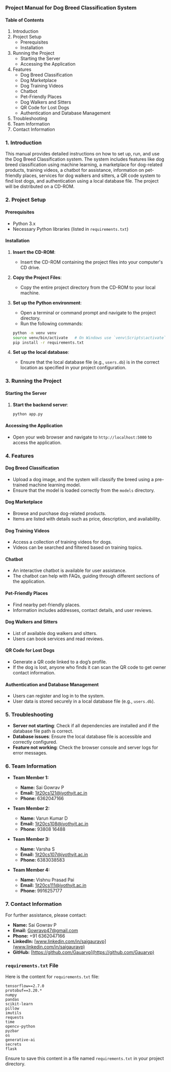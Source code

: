 ### Project Manual for Dog Breed Classification System

#### Table of Contents

1. Introduction
2. Project Setup
   - Prerequisites
   - Installation
3. Running the Project
   - Starting the Server
   - Accessing the Application
4. Features
   - Dog Breed Classification
   - Dog Marketplace
   - Dog Training Videos
   - Chatbot
   - Pet-Friendly Places
   - Dog Walkers and Sitters
   - QR Code for Lost Dogs
   - Authentication and Database Management
5. Troubleshooting
6. Team Information
7. Contact Information

### 1. Introduction

This manual provides detailed instructions on how to set up, run, and use the Dog Breed Classification system. The system includes features like dog breed classification using machine learning, a marketplace for dog-related products, training videos, a chatbot for assistance, information on pet-friendly places, services for dog walkers and sitters, a QR code system to find lost dogs, and authentication using a local database file. The project will be distributed on a CD-ROM.

### 2. Project Setup

#### Prerequisites

- Python 3.x
- Necessary Python libraries (listed in `requirements.txt`)

#### Installation

1. **Insert the CD-ROM**:
   - Insert the CD-ROM containing the project files into your computer's CD drive.

2. **Copy the Project Files**:
   - Copy the entire project directory from the CD-ROM to your local machine.

3. **Set up the Python environment**:
   - Open a terminal or command prompt and navigate to the project directory.
   - Run the following commands:
   ```bash
   python -m venv venv
   source venv/bin/activate   # On Windows use `venv\Scripts\activate`
   pip install -r requirements.txt
   ```

4. **Set up the local database**:
   - Ensure that the local database file (e.g., `users.db`) is in the correct location as specified in your project configuration.

### 3. Running the Project

#### Starting the Server

1. **Start the backend server**:
   ```bash
   python app.py
   ```

#### Accessing the Application

- Open your web browser and navigate to `http://localhost:5000` to access the application.

### 4. Features

#### Dog Breed Classification

- Upload a dog image, and the system will classify the breed using a pre-trained machine learning model.
- Ensure that the model is loaded correctly from the `models` directory.

#### Dog Marketplace

- Browse and purchase dog-related products.
- Items are listed with details such as price, description, and availability.

#### Dog Training Videos

- Access a collection of training videos for dogs.
- Videos can be searched and filtered based on training topics.

#### Chatbot

- An interactive chatbot is available for user assistance.
- The chatbot can help with FAQs, guiding through different sections of the application.

#### Pet-Friendly Places

- Find nearby pet-friendly places.
- Information includes addresses, contact details, and user reviews.

#### Dog Walkers and Sitters

- List of available dog walkers and sitters.
- Users can book services and read reviews.

#### QR Code for Lost Dogs

- Generate a QR code linked to a dog’s profile.
- If the dog is lost, anyone who finds it can scan the QR code to get owner contact information.

#### Authentication and Database Management

- Users can register and log in to the system.
- User data is stored securely in a local database file (e.g., `users.db`).

### 5. Troubleshooting

- **Server not starting**: Check if all dependencies are installed and if the database file path is correct.
- **Database issues**: Ensure the local database file is accessible and correctly configured.
- **Feature not working**: Check the browser console and server logs for error messages.

### 6. Team Information

- **Team Member 1:**
  - **Name:** Sai Gowrav P
  - **Email:** 1jt20cs121@jyothyit.ac.in
  - **Phone:** 6362047166

- **Team Member 2:**
  - **Name:** Varun Kumar D
  - **Email:** 1jt20cs108@jyothyit.ac.in
  - **Phone:** 93808 16488

- **Team Member 3:**
  - **Name:** Varsha S
  - **Email:** 1jt20cs107@jyothyit.ac.in
  - **Phone:** 6383038583


- **Team Member 4:**
  - **Name:** Vishnu Prasad Pai
  - **Email:** 1jt20cs111@jyothyit.ac.in
  - **Phone:** 9916257177


### 7. Contact Information

For further assistance, please contact:

- **Name:** Sai Gowrav P
- **Email:** Gowravp47@gmail.com
- **Phone:** +91 6362047166
- **LinkedIn:** [www.linkedin.com/in/saigauravp](www.linkedin.com/in/saigauravp)
- **GitHub:** [https://github.com/Gauarvp](https://github.com/Gauarvp)

### `requirements.txt` File

Here is the content for `requirements.txt` file:

```
tensorflow==2.7.0
protobuf==3.20.*
numpy
pandas
scikit-learn
pillow
imutils
requests
time
opencv-python
pyzbar
os
generative-ai
secrets
flask
```

Ensure to save this content in a file named `requirements.txt` in your project directory. 
